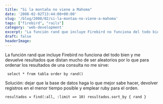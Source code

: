 ```yaml
---
title: "Si la montaña no viene a Mahoma"
date: '2008-02-02T13:44:00+00:00'
slug: '/blog/2008/02/si-la-montaa-no-viene-a-mahoma'
tags: ["firebird", "rails"]
category: 'web-development'
excerpt: "La función rand que incluye Firebird no funciona del todo bien y me devuelve resultados que distan mucho de ser aleatorios por lo que para ordenar los resultados de una consulta no me sirve:`select ..."
draft: false
headerImage:
---
```

La función rand que incluye Firebird no funciona del todo bien y me devuelve resultados que distan mucho de ser aleatorios por lo que para ordenar los resultados de una consulta no me sirve:

`
select * from tabla order by rand()`

Solución: dejar que la base de datos haga lo que mejor sabe hacer, devolver registros en el menor tiempo posible y emplear ruby para el orden.

`
  resultados = find(:all, :limit => 10)
  resultados.sort_by { rand }
`

